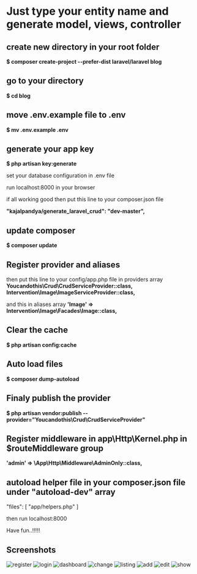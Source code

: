 # Just type your entity name and generate model, views, controller

## create new directory in your root folder
<strong>$ composer create-project --prefer-dist laravel/laravel blog</strong>

## go to your directory
<strong>$ cd blog</strong>

## move .env.example file to .env
<strong>$ mv .env.example .env</strong>

## generate your app key
<strong>$ php artisan key:generate</strong>

set your database configuration in .env file

run localhost:8000 in your browser

if all working good then put this line to your composer.json file

<strong>"kajalpandya/generate_laravel_crud": "dev-master",</strong>

## update composer 
<strong>$ composer update</strong>

## Register provider and aliases
then put this line to your config/app.php file in providers array
<strong>Youcandothis\Crud\CrudServiceProvider::class,</strong>
<strong>Intervention\Image\ImageServiceProvider::class,</strong>


and this in aliases array
<strong>'Image' => Intervention\Image\Facades\Image::class,</strong>

## Clear the cache
<strong>$ php artisan config:cache</strong>

## Auto load files
<strong>$ composer dump-autoload</strong>

## Finaly publish the provider
<strong>$ php artisan vendor:publish --provider="Youcandothis\Crud\CrudServiceProvider"</strong>


## Register middleware in app\Http\Kernel.php in $routeMiddleware group
<strong>'admin' => \App\Http\Middleware\AdminOnly::class,</strong>


## autoload helper file in your composer.json file under "autoload-dev" array
"files": [
    "app/helpers.php"
]

then run localhost:8000

Have fun..!!!!!

## Screenshots

![register](https://user-images.githubusercontent.com/18494848/42377118-85616acc-813f-11e8-813c-80ccb0365a0e.png)
![login](https://user-images.githubusercontent.com/18494848/42377119-85ac06d6-813f-11e8-832b-cd11a469157f.png)
![dashboard](https://user-images.githubusercontent.com/18494848/42377120-85f56f60-813f-11e8-8130-8309c8cda01a.png)
![change](https://user-images.githubusercontent.com/18494848/42377116-84ee8124-813f-11e8-8da5-3c8231707ac3.png)
![listing](https://user-images.githubusercontent.com/18494848/42377121-863c6df2-813f-11e8-90fa-2768f1ee861c.png)
![add](https://user-images.githubusercontent.com/18494848/42377117-8518ed38-813f-11e8-9351-8c63b106c570.png)
![edit](https://user-images.githubusercontent.com/18494848/42377114-84c23f1a-813f-11e8-89cb-052b7abb03a6.png)
![show](https://user-images.githubusercontent.com/18494848/42377112-849a5856-813f-11e8-85e6-f5862e96b8c1.png)
